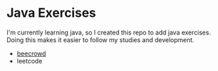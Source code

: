 # Java Exercises

I'm currently learning java, so I created this repo to add java exercises.
Doing this makes it easier to follow my studies and development.

- [beecrowd](https://www.beecrowd.com.br/judge/en/login)
- leetcode
  

